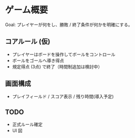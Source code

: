 # ゲーム概要

Goal: プレイヤーが何をし、勝敗 / 終了条件が何かを明確にする。

## コアルール (仮)

- プレイヤーはボードを操作してボールをコントロール
- ボールをゴールへ導き得点
- 規定得点 (3点) で終了（時間制追加は検討中）

## 画面構成

- プレイフィールド / スコア表示 / 残り時間(導入予定)

## TODO

- 正式ルール確定
- UI 図
